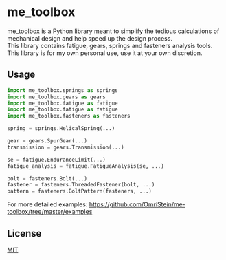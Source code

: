# me_toolbox

me_toolbox is a Python library meant to simplify the tedious
calculations of mechanical design and help speed up the design process.<br>
This library contains fatigue, gears, springs and fasteners analysis tools.<br>
This library is for my own personal use, use it at your own discretion.

<!--
## Installation

Use the package manager [pip](https://pip.pypa.io/en/stable/) to install me_toolbox.
```bash
 pip install me_toolbox 
```
--->

## Usage

```python
import me_toolbox.springs as springs 
import me_toolbox.gears as gears
import me_toolbox.fatigue as fatigue
import me_toolbox.fatigue as fatigue
import me_toolbox.fasteners as fasteners

spring = springs.HelicalSpring(...)

gear = gears.SpurGear(...)
transmission = gears.Transmission(...)

se = fatigue.EnduranceLimit(...)
fatigue_analysis = fatigue.FatigueAnalysis(se, ...)

bolt = fasteners.Bolt(...)
fastener = fasteners.ThreadedFastener(bolt, ...)
pattern = fasteners.BoltPattern(fasteners, ...)
```

For more detailed examples:
https://github.com/OmriStein/me-toolbox/tree/master/examples

## License
[MIT](https://choosealicense.com/licenses/mit/)